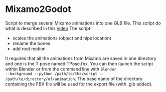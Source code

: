 # Mixamo2Godot

Script to merge several Mixamo animations into one GLB file.
This script do what is described in this [video](https://www.youtube.com/watch?v=3Hk9ljcS1Ro&list=PLeeIiJXUfIElY53ghhM8sb-5GSKo86oQZ&index=2)
The script:

* scales the animations (object and hips location)
* rename the bones
* add root motion

It requires that all the animations from Mixamo are saved in one directory and one is the T pose named TPose.fbx. You can then launch the script within Blender or from the command line with <code>Blender --background --python /path/to/the/script -- /path/to/directory/of/animation</code>. The base name of the directory containing the FBX file will be used for the export file (with .glb added).
